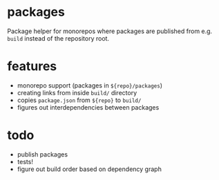 # packages

Package helper for monorepos where packages are published from e.g.
`build` instead of the repository root.

# features

- monorepo support (packages in `${repo}/packages`)
- creating links from inside `build/` directory
- copies `package.json` from `${repo}` to `build/`
- figures out interdependencies between packages

# todo

- publish packages
- tests!
- figure out build order based on dependency graph

